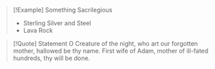 >[!Example] Something Sacrilegious
>- Sterling Silver and Steel
>- Lava Rock

> [!Quote] Statement
> O Creature of the night, who art our forgotten mother, hallowed be thy name. First wife of Adam, mother of ill-fated hundreds, thy will be done.

